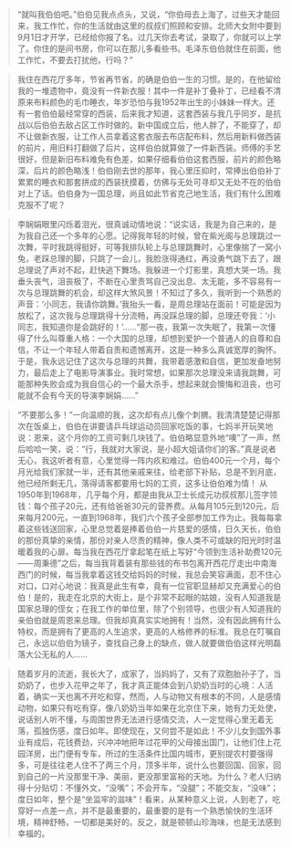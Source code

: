 <!-- ---
title: 读书笔记-我的伯父周恩来
tags: book-reading
key: key_16
pageview: true
--- -->

> “就叫我伯伯吧。”伯伯见我点点头，又说，“你伯母去上海了，过些天才能回来，我工作忙，你的生活就由这里的叔叔们照顾和安排。北师大女附中要到9月1日才开学，已经给你报了名。过几天你去考试，录取了，你就可以上学了。你住的是间书房，你可以在那儿多看些书。毛泽东伯伯就住在前面，他工作忙，不要去打扰他，行吗？”

> 我住在西花厅多年，节省再节省，的确是伯伯一生的习惯。是的，在他留给我的一堆遗物中，竟没有一件新衣服！其中一件是补丁叠补丁，已经看不清原来布料颜色的毛巾睡衣，年岁恐怕与我1952年出生的小妹妹一样大。还有一套伯伯最经常穿的西装，后来我才知道，这套西装与我几乎同岁，是抗战以后伯伯去敌占区工作时做的。新中国成立后，他人胖了，不能穿了，却不让做新衣服，让工作人员拿着这套衣服去布店配布料，然后用新料做西装的前片，用旧料打翻做了后片，这样伯伯就算做了一件新西装。师傅的手艺很好，但是新旧布料难免有色差，如果仔细看伯伯这套西服，前片的颜色略深，后片的颜色略浅！伯伯刚去世的那年，我心里压抑时，常捧出伯伯补丁累累的睡衣和那套拼成的西装抚摸着，仿佛与无处可寻却又无处不在的伯伯对上了话。伯伯身为一国总理，尚且如此节省克己地生活，我们有什么困难克服不了呢？

> 李娴娟眼里闪烁着泪光，很真诚动情地说：“说实话，我是为自己来的，是为我自己还一个多年的心愿。记得我年轻的时候，曾在紫光阁与总理跳过一次舞，平时我跳得挺好，可等我排队轮上与总理跳舞时，心里像揣了一窝小兔，老踩总理的脚，只跳了一会儿，我脸涨得通红，再没勇气跳下去了，跟总理说了声对不起，赶快逃下舞场。我躲进一个灯影里，真想大哭一场。我垂头丧气，沮丧极了，不断在心里责骂自己没出息、太无能，多不容易有一次与总理跳舞的机会，却这样大煞风景！不知过了多久，我听到一个熟悉的声音：‘小同志，我请你跳舞。’我抬头一看，是周总理站在面前！可能是因为放松了，这次我与总理跳得十分流畅，再没踩总理的脚，总理还夸我：‘小同志，我知道你是会跳好的！’……“那一夜，我第一次失眠了，我第一次懂得了什么叫尊重人格：一个大国的总理，却想到爱护一个普通人的自尊和自信，不让一个年轻人带着自责和遗憾离开，这是一种多么真诚宽厚的胸怀。于是，我永远记住了这次与总理的共舞，我带着感激和自信，更加发奋地努力，最后走上了电影导演事业。我时常想，如果那次总理没来请我跳舞，可能那种失败会成为我自信心的一个最大杀手，想起来就会懊悔和沮丧，也可能就不会有今天的导演李娴娟……”

> “不要那么多！”一向温顺的我，这次却有点儿像个刺猬。我清清楚楚记得那次在饭桌上，伯伯在讲要请乒乓球运动员回家吃饭的事，七妈半开玩笑地说：恩来，这个月你的工资可剩几块钱了。伯伯略显意外地“噢”了一声，然后哈哈一笑，说：“行，我就对大家说，是小超大姐请你们的客。”真是说者无心，我这听者有意，心里觉得一阵内疚和难过。伯伯400元一个月，每个月光给我们家就一半，还有其他亲戚来往，给老部下补贴，总是不到月底，他已经所剩无几，落得请客都要用七妈的工资，这多让伯伯难为情！
从1950年到1968年，几乎每个月，都是由我从卫士长成元功叔叔那儿签字领钱：每个孩子20元，还有给爸爸30元的营养费。从每月105元到120元，后来每月200元，一直到1968年，我们六个孩子全部参加工作为止。我每每拿着这些钱送回家，心里总觉着是捧着伯伯一片慈爱的感情，日久天长，伯伯的那份真挚的亲情，那份对亲人尽责的精神，像人类不可或缺的阳光时时温暖着我的心扉。每当我在西花厅拿起笔在纸上写好“今领到生活补助费120元——周秉德”之后，每当我背着装有那些钱的布书包离开西花厅走出中南海西门的时候，每当我拿着这钱交给妈妈的时候，我总会笑容满面，忍不住心对口，口对心地说：我真是此生有幸，竟有一位官职显赫却又充满爱心的伯伯！是的，我走在北京的大街上，是个非常不起眼的姑娘，没有人知道我是国家总理的侄女；在我工作的单位里，除了个别领导，也很少有人知道我的亲伯伯就是周恩来总理。但我却真真实实地拥有！当然，没有因此拥有什么特权，而是拥有了更高的人生追求，更高的人格修养的标准。我总在叮嘱自己，永远以伯伯为镜子，查找自己身上的缺点，做人就要做伯伯这样光明磊落大公无私的人……

> 随着岁月的流逝，我长大了，成家了，当妈妈了，又有了双胞胎孙子了，当奶奶了，也步入花甲之年了，我才真正能体会到八奶奶当时的心境：人活着，确实一天也离不开吃和穿，然而，人与动物又有根本的不同，人是感情动物，如果只有吃有穿，像八奶奶当年如果在北京住下来，她有力无处使，说话别人听不懂，与周围世界无法进行感情交流，人一定觉得心里无着无落，孤独伤感，度日如年。即使现在，又何尝不是如此！不少儿女到国外事业有成后，花钱费劲，兴冲冲地把年过花甲的父母接出国门，让他们住上花园洋房，出门便有专车，所过的生活条件比国内城市，更别提农村要强得多，可是往往老人住不了两三个月，顶多半年，说什么也要回国、回家，回到自己的一片没那里干净、美丽，更没那里富裕的天地。为什么？老人归纳得十分贴切：不懂外文，“没嘴”；不会开车，“没腿”；不能交友，“没味”；度日如年，整个是“坐监牢的滋味”！看来，从某种意义上说，人到老了，吃穿好一点差一点，并不是最重要的，最重要的是有一个熟悉愉快的生活环境，精神舒畅，一切都是美好的。反之，就是顿顿山珍海味，也是无法感到幸福的。


